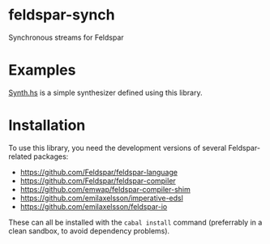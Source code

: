 # feldspar-synch

Synchronous streams for Feldspar

# Examples

[Synth.hs](../../tree/master/examples/Synth.hs) is a simple synthesizer defined using this library.

# Installation

To use this library, you need the development versions of several Feldspar-related packages:

  * <https://github.com/Feldspar/feldspar-language>
  * <https://github.com/Feldspar/feldspar-compiler>
  * <https://github.com/emwap/feldspar-compiler-shim>
  * <https://github.com/emilaxelsson/imperative-edsl>
  * <https://github.com/emilaxelsson/feldspar-io>

These can all be installed with the `cabal install` command (preferrably in a clean sandbox, to avoid dependency problems).
